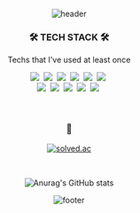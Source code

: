 <div align="center">
 
![header](https://capsule-render.vercel.app/api?type=wave&color=FFC9E6&height=300&section=header&text=kodaaa's👻&animation=twinkling&fontSize=70)
 

<h3 align="center">🛠 TECH STACK 🛠</h3>

<p align="center"> Techs that I've used at least once </p>

<p align="center">
  <img src="https://img.shields.io/badge/Java-007396?style=flat-square&logo=Java&logoColor=white"/></a>&nbsp
  <img src="https://img.shields.io/badge/Javascript-ffb13b?style=flat-square&logo=javascript&logoColor=white"/></a>&nbsp 
  <img src="https://img.shields.io/badge/css-1572B6?style=flat-square&logo=css3&logoColor=white"/></a>&nbsp 
  <img src="https://img.shields.io/badge/C++-00599C?style=flat-square&logo=C%2B%2B&logoColor=white"/></a>&nbsp 
  <img src="https://img.shields.io/badge/C-A8B9CC?style=flat-square&logo=C&logoColor=white"/></a>&nbsp 
  <img src="https://img.shields.io/badge/Python-3766AB?style=flat-square&logo=Python&logoColor=white"/></a>&nbsp 
  <br>
  <img src="https://img.shields.io/badge/SpringBoot-6DB33F?style=flat-square&logo=Spring&logoColor=white"/></a>&nbsp
  <img src="https://img.shields.io/badge/React-61DAFB?style=flat-square&logo=React&logoColor=white"/></a>&nbsp  
  <img src="https://img.shields.io/badge/Mysql-E6B91E?style=flat-square&logo=MySql&logoColor=white"/></a>&nbsp
  <img src="https://img.shields.io/badge/MongoDB-47A248?style=flat-square&logo=MongoDB&logoColor=white"/></a>&nbsp
  <img src="https://img.shields.io/badge/GraphQL-E10098?style=flat-square&logo=GraphQL&logoColor=white"/></a>&nbsp
</p>

<br>

<h3 align="center">🎲</h3>

[![solved.ac](http://mazassumnida.wtf/api/mini/generate_badge?boj=wus2363)](https://solved.ac/wus2363)

<br>

![Anurag's GitHub stats](https://github-readme-stats.vercel.app/api?username=KoDaHyeon&show_icons=true&title_color=EF97CC&text_color=91D5E5&icon_color=91D5E5)
 



![footer](https://capsule-render.vercel.app/api?section=footer&type=wave&color=FFC9E6)
</div>

